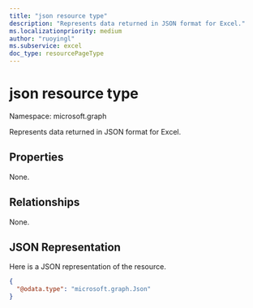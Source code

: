 ```yaml
---
title: "json resource type"
description: "Represents data returned in JSON format for Excel."
ms.localizationpriority: medium
author: "ruoyingl"
ms.subservice: excel
doc_type: resourcePageType
---
```


# json resource type 

Namespace: microsoft.graph

Represents data returned in JSON format for Excel.
## Properties
None.

## Relationships
None.

## JSON Representation
Here is a JSON representation of the resource.
<!--{
  "blockType": "resource",
  "@odata.type": "microsoft.graph.Json"
}-->
``` json
{
  "@odata.type": "microsoft.graph.Json"
}
```




